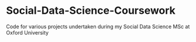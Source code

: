 # Social-Data-Science-Coursework
Code for various projects undertaken during my Social Data Science MSc at Oxford University
